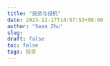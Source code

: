 ```yaml
---
title: "投资与投机"
date: 2023-12-17T14:57:53+08:00
author: "Sean Zhu"
slug:
draft: false
toc: false
tags: 投资
---
```

